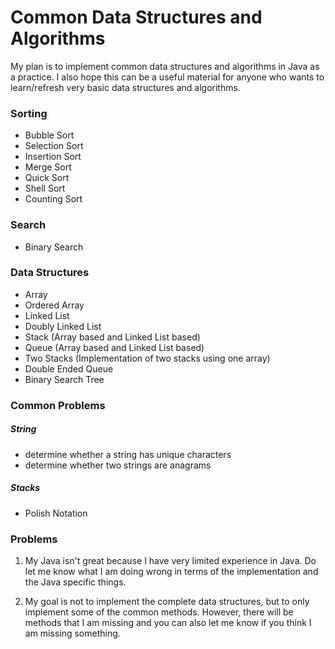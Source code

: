 # Common Data Structures and Algorithms

My plan is to implement common data structures and algorithms in Java as a practice. I also hope this can be 
a useful material for anyone who wants to learn/refresh very basic data structures and algorithms.

### Sorting
- Bubble Sort
- Selection Sort
- Insertion Sort
- Merge Sort
- Quick Sort
- Shell Sort
- Counting Sort

### Search
- Binary Search

### Data Structures
- Array
- Ordered Array
- Linked List
- Doubly Linked List
- Stack (Array based and Linked List based)
- Queue (Array based and Linked List based)
- Two Stacks (Implementation of two stacks using one array)
- Double Ended Queue
- Binary Search Tree

### Common Problems
##### String
- determine whether a string has unique characters
- determine whether two strings are anagrams

##### Stacks
- Polish Notation


### Problems 

1. My Java isn't great because I have very limited experience in Java. Do let me know what I am doing wrong
in terms of the implementation and the Java specific things.

2. My goal is not to implement the complete data structures, but to only implement some of the common methods.
However, there will be methods that I am missing and you can also let me know if you think I am missing something.
